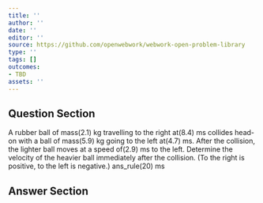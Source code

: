 ```yaml
---
title: ''
author: ''
date: ''
editor: ''
source: https://github.com/openwebwork/webwork-open-problem-library
type: ''
tags: []
outcomes:
- TBD
assets: ''
---
```


## Question Section 

 
  
A rubber ball of mass(2.1) kg travelling to the right at(8.4) ms collides head-on with a ball of mass(5.9) kg going to the left at(4.7) ms. After the collision, the lighter ball moves at a speed of(2.9) ms to the left. Determine the velocity of the heavier ball immediately after the collision. (To the right is positive, to the left is negative.) 
 ans_rule(20) ms


## Answer Section


